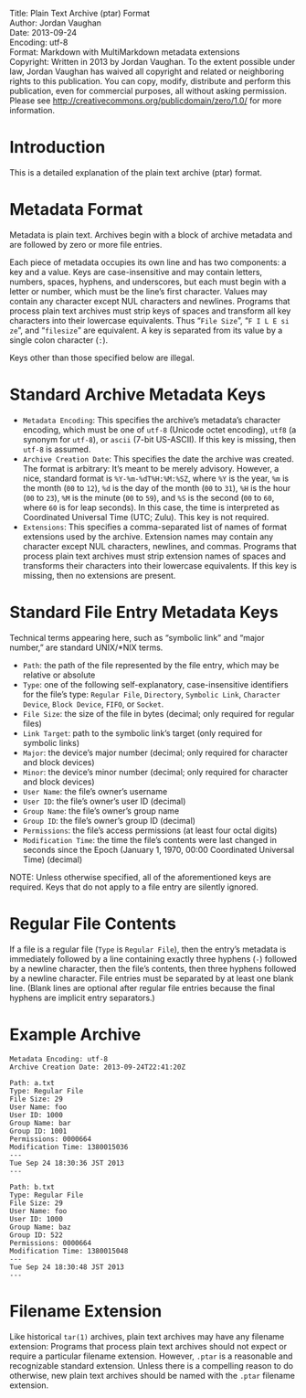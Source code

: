 Title:		Plain Text Archive (ptar) Format  
Author:		Jordan Vaughan  
Date:		2013-09-24  
Encoding:	utf-8  
Format:		Markdown with MultiMarkdown metadata extensions  
Copyright:	Written in 2013 by Jordan Vaughan.  To the extent possible under law, Jordan Vaughan has waived all copyright and related or neighboring rights to this publication.  You can copy, modify, distribute and perform this publication, even for commercial purposes, all without asking permission.  Please see <http://creativecommons.org/publicdomain/zero/1.0/> for more information.

# Introduction
This is a detailed explanation of the plain text archive (ptar) format.

# Metadata Format
Metadata is plain text.  Archives begin with a block of archive metadata and are followed by zero or more file entries.

Each piece of metadata occupies its own line and has two components: a key and a value.  Keys are case-insensitive and may contain letters, numbers, spaces, hyphens, and underscores, but each must begin with a letter or number, which must be the line’s first character.  Values may contain any character except NUL characters and newlines.  Programs that process plain text archives must strip keys of spaces and transform all key characters into their lowercase equivalents.  Thus “`File Size`”, “`F I L E si ze`”, and “`filesize`” are equivalent.  A key is separated from its value by a single colon character (`:`).

Keys other than those specified below are illegal.

# Standard Archive Metadata Keys

* `Metadata Encoding`: This specifies the archive’s metadata’s character encoding, which must be one of `utf-8` (Unicode octet encoding), `utf8` (a synonym for `utf-8`), or `ascii` (7-bit US-ASCII).  If this key is missing, then `utf-8` is assumed.
* `Archive Creation Date`: This specifies the date the archive was created.  The format is arbitrary: It’s meant to be merely advisory.  However, a nice, standard format is `%Y-%m-%dT%H:%M:%SZ`, where `%Y` is the year, `%m` is the month (`00` to `12`), `%d` is the day of the month (`00` to `31`), `%H` is the hour (`00` to `23`), `%M` is the minute (`00` to `59`), and `%S` is the second (`00` to `60`, where `60` is for leap seconds).  In this case, the time is interpreted as Coordinated Universal Time (UTC; Zulu).  This key is not required.
* `Extensions`: This specifies a comma-separated list of names of format extensions used by the archive.  Extension names may contain any character except NUL characters, newlines, and commas.  Programs that process plain text archives must strip extension names of spaces and transforms their characters into their lowercase equivalents.  If this key is missing, then no extensions are present.

# Standard File Entry Metadata Keys

Technical terms appearing here, such as “symbolic link” and “major number,” are standard UNIX/*NIX terms.

* `Path`: the path of the file represented by the file entry, which may be relative or absolute
* `Type`: one of the following self-explanatory, case-insensitive identifiers for the file’s type: `Regular File`, `Directory`, `Symbolic Link`, `Character Device`, `Block Device`, `FIFO`, or `Socket`.
* `File Size`: the size of the file in bytes (decimal; only required for regular files)
* `Link Target`: path to the symbolic link’s target (only required for symbolic links)
* `Major`: the device’s major number (decimal; only required for character and block devices)
* `Minor`: the device’s minor number (decimal; only required for character and block devices)
* `User Name`: the file’s owner’s username
* `User ID`: the file’s owner’s user ID (decimal)
* `Group Name`: the file’s owner’s group name
* `Group ID`: the file’s owner’s group ID (decimal)
* `Permissions`: the file’s access permissions (at least four octal digits)
* `Modification Time`: the time the file’s contents were last changed in seconds since the Epoch (January 1, 1970, 00:00 Coordinated Universal Time) (decimal)

NOTE: Unless otherwise specified, all of the aforementioned keys are required.  Keys that do not apply to a file entry are silently ignored.

# Regular File Contents

If a file is a regular file (`Type` is `Regular File`), then the entry’s metadata is immediately followed by a line containing exactly three hyphens (`-`) followed by a newline character, then the file’s contents, then three hyphens followed by a newline character.  File entries must be separated by at least one blank line.  (Blank lines are optional after regular file entries because the final hyphens are implicit entry separators.)

# Example Archive

	Metadata Encoding: utf-8
	Archive Creation Date: 2013-09-24T22:41:20Z
	
	Path: a.txt
	Type: Regular File
	File Size: 29
	User Name: foo
	User ID: 1000
	Group Name: bar
	Group ID: 1001
	Permissions: 0000664
	Modification Time: 1380015036
	---
	Tue Sep 24 18:30:36 JST 2013
	---
	
	Path: b.txt
	Type: Regular File
	File Size: 29
	User Name: foo
	User ID: 1000
	Group Name: baz
	Group ID: 522
	Permissions: 0000664
	Modification Time: 1380015048
	---
	Tue Sep 24 18:30:48 JST 2013
	---

# Filename Extension
Like historical `tar(1)` archives, plain text archives may have any filename extension: Programs that process plain text archives should not expect or require a particular filename extension.  However, `.ptar` is a reasonable and recognizable standard extension.  Unless there is a compelling reason to do otherwise, new plain text archives should be named with the `.ptar` filename extension.
